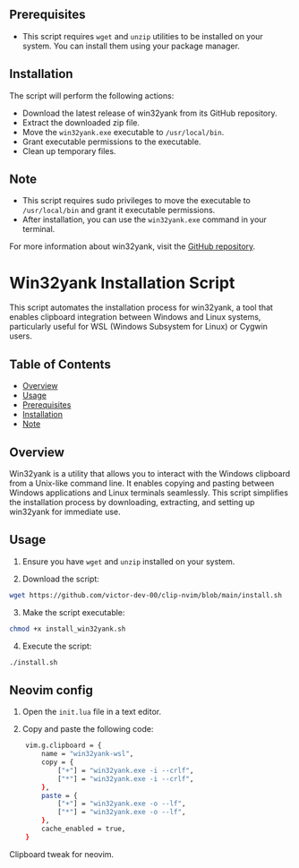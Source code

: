 

## Prerequisites

- This script requires `wget` and `unzip` utilities to be installed on your system. You can install them using your package manager.

## Installation

The script will perform the following actions:

- Download the latest release of win32yank from its GitHub repository.
- Extract the downloaded zip file.
- Move the `win32yank.exe` executable to `/usr/local/bin`.
- Grant executable permissions to the executable.
- Clean up temporary files.

## Note

- This script requires sudo privileges to move the executable to `/usr/local/bin` and grant it executable permissions.
- After installation, you can use the `win32yank.exe` command in your terminal.

For more information about win32yank, visit the [GitHub repository](https://github.com/equalsraf/win32yank).


# Win32yank Installation Script

This script automates the installation process for win32yank, a tool that enables clipboard integration between Windows and Linux systems, particularly useful for WSL (Windows Subsystem for Linux) or Cygwin users.

## Table of Contents

- [Overview](#overview)
- [Usage](#usage)
- [Prerequisites](#prerequisites)
- [Installation](#installation)
- [Note](#note)

## Overview

Win32yank is a utility that allows you to interact with the Windows clipboard from a Unix-like command line. It enables copying and pasting between Windows applications and Linux terminals seamlessly. This script simplifies the installation process by downloading, extracting, and setting up win32yank for immediate use.

## Usage

1. Ensure you have `wget` and `unzip` installed on your system.

2. Download the script:
```sh
wget https://github.com/victor-dev-00/clip-nvim/blob/main/install.sh
```

3. Make the script executable:
```sh
chmod +x install_win32yank.sh
```
4. Execute the script:
```sh
./install.sh
```
## Neovim config

1. Open the `init.lua` file in a text editor.

2. Copy and paste the following code:
```sh
    vim.g.clipboard = {
        name = "win32yank-wsl",
        copy = {
            ["+"] = "win32yank.exe -i --crlf",
            ["*"] = "win32yank.exe -i --crlf",
        },
        paste = {
            ["+"] = "win32yank.exe -o --lf",
            ["*"] = "win32yank.exe -o --lf",
        },
        cache_enabled = true,
    }
```


Clipboard tweak for neovim.
